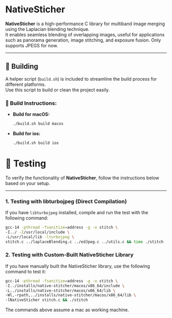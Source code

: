 # NativeSticher
**NativeSticher** is a high-performance C library for multiband image merging using the Laplacian blending technique.  
It enables seamless blending of overlapping images, useful for applications such as panorama generation, image stitching, and exposure fusion. Only supports JPEGS for now.

---

## 🚧 Building
A helper script (`build.sh`) is included to streamline the build process for different platforms.  
Use this script to build or clean the project easily.  

### 🔨 Build Instructions:
- **Build for macOS:**  
  ```bash
  ./build.sh build macos
  ```
- **Build for ios:**  
  ```bash
  ./build.sh build ios
  ```

# 🧪 Testing  

To verify the functionality of **NativeSticher**, follow the instructions below based on your setup.  

---

### 1. Testing with libturbojpeg (Direct Compilation)  
If you have `libturbojpeg` installed, compile and run the test with the following command:  
```bash
gcc-14 -pthread -fsanitize=address -g -o stitch \
-I../ -I/usr/local/include \
-L/usr/local/lib -lturbojpeg \
stitch.c ../laplaceBlending.c ../edJpeg.c ../utils.c && time ./stitch
```

### 2. Testing with Custom-Built NativeSticher Library  
If you have manually built the NativeSticher library, use the following command to test it:  
```bash
gcc-14 -pthread -fsanitize=address -g -o stitch \
-I../installs/native-stitcher/macos/x86_64/include \
-L../installs/native-stitcher/macos/x86_64/lib \
-Wl,-rpath,../installs/native-stitcher/macos/x86_64/lib \
-lNativeSticher stitch.c && ./stitch
```
The commands above assume a mac as working machine.


